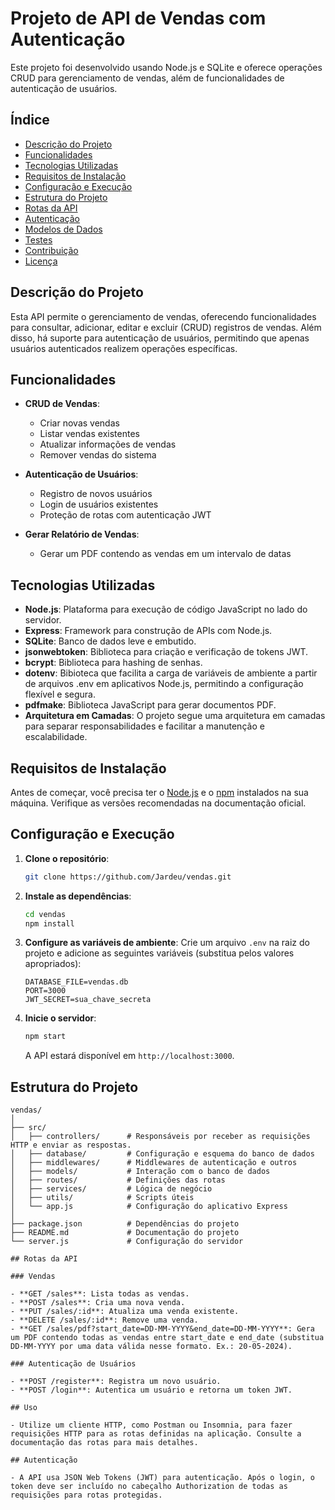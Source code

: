 # Projeto de API de Vendas com Autenticação

Este projeto foi desenvolvido usando Node.js e SQLite e oferece operações CRUD para gerenciamento de vendas, além de funcionalidades de autenticação de usuários.

## Índice

- [Descrição do Projeto](#descrição-do-projeto)
- [Funcionalidades](#funcionalidades)
- [Tecnologias Utilizadas](#tecnologias-utilizadas)
- [Requisitos de Instalação](#requisitos-de-instalação)
- [Configuração e Execução](#configuração-e-execução)
- [Estrutura do Projeto](#estrutura-do-projeto)
- [Rotas da API](#rotas-da-api)
- [Autenticação](#autenticação)
- [Modelos de Dados](#modelos-de-dados)
- [Testes](#testes)
- [Contribuição](#contribuição)
- [Licença](#licença)

## Descrição do Projeto

Esta API permite o gerenciamento de vendas, oferecendo funcionalidades para consultar, adicionar, editar e excluir (CRUD) registros de vendas. Além disso, há suporte para autenticação de usuários, permitindo que apenas usuários autenticados realizem operações específicas.

## Funcionalidades

- **CRUD de Vendas**:
  - Criar novas vendas
  - Listar vendas existentes
  - Atualizar informações de vendas
  - Remover vendas do sistema

- **Autenticação de Usuários**:
  - Registro de novos usuários
  - Login de usuários existentes
  - Proteção de rotas com autenticação JWT

- **Gerar Relatório de Vendas**:
  - Gerar um PDF contendo as vendas em um intervalo de datas

## Tecnologias Utilizadas

- **Node.js**: Plataforma para execução de código JavaScript no lado do servidor.
- **Express**: Framework para construção de APIs com Node.js.
- **SQLite**: Banco de dados leve e embutido.
- **jsonwebtoken**: Biblioteca para criação e verificação de tokens JWT.
- **bcrypt**: Biblioteca para hashing de senhas.
- **dotenv**: Bibioteca que facilita a carga de variáveis de ambiente a partir de arquivos .env em aplicativos Node.js, permitindo a configuração flexível e segura.
- **pdfmake**: Biblioteca JavaScript para gerar documentos PDF.
- **Arquitetura em Camadas**: O projeto segue uma arquitetura em camadas para separar responsabilidades e facilitar a manutenção e escalabilidade.

## Requisitos de Instalação

Antes de começar, você precisa ter o [Node.js](https://nodejs.org/) e o [npm](https://www.npmjs.com/) instalados na sua máquina. Verifique as versões recomendadas na documentação oficial.

## Configuração e Execução

1. **Clone o repositório**:
    ```bash
    git clone https://github.com/Jardeu/vendas.git
    ```

2. **Instale as dependências**:
    ```bash
    cd vendas
    npm install
    ```

3. **Configure as variáveis de ambiente**:
    Crie um arquivo `.env` na raiz do projeto e adicione as seguintes variáveis (substitua pelos valores apropriados):
    ```env
    DATABASE_FILE=vendas.db
    PORT=3000
    JWT_SECRET=sua_chave_secreta
    ```

5. **Inicie o servidor**:
    ```bash
    npm start
    ```

    A API estará disponível em `http://localhost:3000`.

## Estrutura do Projeto

```plaintext
vendas/
│
├── src/
│   ├── controllers/      # Responsáveis por receber as requisições HTTP e enviar as respostas.
│   ├── database/         # Configuração e esquema do banco de dados
│   ├── middlewares/      # Middlewares de autenticação e outros
│   ├── models/           # Interação com o banco de dados
│   ├── routes/           # Definições das rotas
│   ├── services/         # Lógica de negócio
│   ├── utils/            # Scripts úteis
│   └── app.js            # Configuração do aplicativo Express
│
├── package.json          # Dependências do projeto
├── README.md             # Documentação do projeto
└── server.js             # Configuração do servidor

## Rotas da API

### Vendas

- **GET /sales**: Lista todas as vendas.
- **POST /sales**: Cria uma nova venda.
- **PUT /sales/:id**: Atualiza uma venda existente.
- **DELETE /sales/:id**: Remove uma venda.
- **GET /sales/pdf?start_date=DD-MM-YYYY&end_date=DD-MM-YYYY**: Gera um PDF contendo todas as vendas entre start_date e end_date (substitua DD-MM-YYYY por uma data válida nesse formato. Ex.: 20-05-2024).

### Autenticação de Usuários

- **POST /register**: Registra um novo usuário.
- **POST /login**: Autentica um usuário e retorna um token JWT.

## Uso

- Utilize um cliente HTTP, como Postman ou Insomnia, para fazer requisições HTTP para as rotas definidas na aplicação. Consulte a documentação das rotas para mais detalhes.

## Autenticação

- A API usa JSON Web Tokens (JWT) para autenticação. Após o login, o token deve ser incluído no cabeçalho Authorization de todas as requisições para rotas protegidas.

